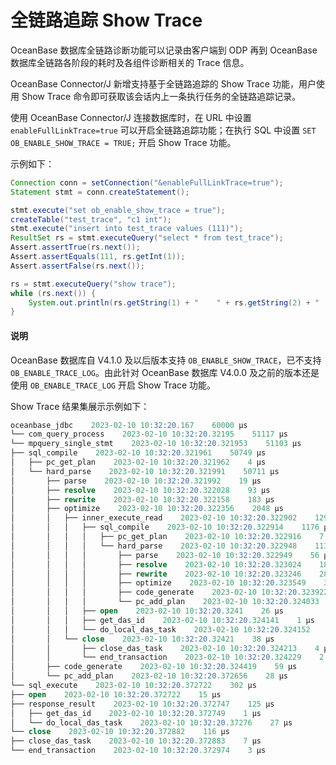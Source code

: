 # 全链路追踪 Show Trace

OceanBase 数据库全链路诊断功能可以记录由客户端到 ODP 再到 OceanBase 数据库全链路各阶段的耗时及各组件诊断相关的 Trace 信息。

OceanBase Connector/J 新增支持基于全链路追踪的 Show Trace 功能，用户使用 Show Trace 命令即可获取该会话内上一条执行任务的全链路追踪记录。

使用 OceanBase Connector/J 连接数据库时，在 URL 中设置 `enableFullLinkTrace=true` 可以开启全链路追踪功能；在执行 SQL 中设置 `SET OB_ENABLE_SHOW_TRACE = TRUE;` 开启 Show Trace 功能。


示例如下：

```java
Connection conn = setConnection("&enableFullLinkTrace=true");
Statement stmt = conn.createStatement();

stmt.execute("set ob_enable_show_trace = true");
createTable("test_trace", "c1 int");
stmt.execute("insert into test_trace values (111)");
ResultSet rs = stmt.executeQuery("select * from test_trace");
Assert.assertTrue(rs.next());
Assert.assertEquals(111, rs.getInt(1));
Assert.assertFalse(rs.next());

rs = stmt.executeQuery("show trace");
while (rs.next()) {
    System.out.println(rs.getString(1) + "    " + rs.getString(2) + "    " + rs.getString(3));
}
```

   <main id="notice" type='explain'>
    <h4>说明</h4>
    <p>OceanBase 数据库自 V4.1.0 及以后版本支持 <code>OB_ENABLE_SHOW_TRACE</code>，已不支持 <code>OB_ENABLE_TRACE_LOG</code>。由此针对 OceanBase 数据库 V4.0.0 及之前的版本还是使用 <code>OB_ENABLE_TRACE_LOG</code> 开启 Show Trace 功能。</p>
   </main>

Show Trace 结果集展示示例如下：

```sql
oceanbase_jdbc    2023-02-10 10:32:20.167    60000 µs
└── com_query_process    2023-02-10 10:32:20.32195    51117 µs
└── mpquery_single_stmt    2023-02-10 10:32:20.321953    51103 µs
├── sql_compile    2023-02-10 10:32:20.321961    50749 µs
│   ├── pc_get_plan    2023-02-10 10:32:20.321962    4 µs
│   └── hard_parse    2023-02-10 10:32:20.321991    50711 µs
│       ├── parse    2023-02-10 10:32:20.321992    19 µs
│       ├── resolve    2023-02-10 10:32:20.322028    93 µs
│       ├── rewrite    2023-02-10 10:32:20.322158    183 µs
│       ├── optimize    2023-02-10 10:32:20.322356    2048 µs
│       │   ├── inner_execute_read    2023-02-10 10:32:20.322902    1296 µs
│       │   │   ├── sql_compile    2023-02-10 10:32:20.322914    1176 µs
│       │   │   │   ├── pc_get_plan    2023-02-10 10:32:20.322916    7 µs
│       │   │   │   └── hard_parse    2023-02-10 10:32:20.322948    1134 µs
│       │   │   │       ├── parse    2023-02-10 10:32:20.322949    56 µs
│       │   │   │       ├── resolve    2023-02-10 10:32:20.323024    184 µs
│       │   │   │       ├── rewrite    2023-02-10 10:32:20.323246    287 µs
│       │   │   │       ├── optimize    2023-02-10 10:32:20.323549    356 µs
│       │   │   │       ├── code_generate    2023-02-10 10:32:20.323922    76 µs
│       │   │   │       └── pc_add_plan    2023-02-10 10:32:20.324033    37 µs
│       │   │   ├── open    2023-02-10 10:32:20.3241    26 µs
│       │   │   ├── get_das_id    2023-02-10 10:32:20.324141    1 µs
│       │   │   └── do_local_das_task    2023-02-10 10:32:20.324152    24 µs
│       │   └── close    2023-02-10 10:32:20.32421    38 µs
│       │       ├── close_das_task    2023-02-10 10:32:20.324213    4 µs
│       │       └── end_transaction    2023-02-10 10:32:20.324229    2 µs
│       ├── code_generate    2023-02-10 10:32:20.324419    59 µs
│       └── pc_add_plan    2023-02-10 10:32:20.372656    28 µs
└── sql_execute    2023-02-10 10:32:20.372722    302 µs
├── open    2023-02-10 10:32:20.372722    15 µs
├── response_result    2023-02-10 10:32:20.372747    125 µs
│   ├── get_das_id    2023-02-10 10:32:20.372749    1 µs
│   └── do_local_das_task    2023-02-10 10:32:20.37276    27 µs
└── close    2023-02-10 10:32:20.372882    116 µs
├── close_das_task    2023-02-10 10:32:20.372883    7 µs
└── end_transaction    2023-02-10 10:32:20.372974    3 µs
```